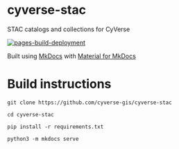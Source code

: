 # cyverse-stac

STAC catalogs and collections for CyVerse

[![pages-build-deployment](https://github.com/cyverse-gis/home/actions/workflows/pages/pages-build-deployment/badge.svg)](https://github.com/cyverse-gis/cyverse-stac/actions/workflows/pages/pages-build-deployment)

Built using [MkDocs](https://www.mkdocs.org/) with [Material for MkDocs](https://squidfunk.github.io/mkdocs-material/) 

# Build instructions

```
git clone https://github.com/cyverse-gis/cyverse-stac

cd cyverse-stac

pip install -r requirements.txt

python3 -m mkdocs serve
```
